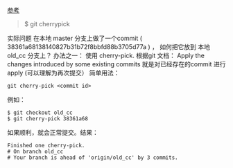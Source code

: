 
[参考](https://www.cnblogs.com/DreamDrive/p/4157421.html)

> $ git cherrypick 

实际问题 
在本地 master 分支上做了一个commit ( 38361a68138140827b31b72f8bbfd88b3705d77a ) ， 如何把它放到 本地 old_cc 分支上？ 
办法之一： 使用 cherry-pick.  根据git 文档：
Apply the changes introduced by some existing commits 
就是对已经存在的commit 进行apply (可以理解为再次提交）
简单用法：  

`git cherry-pick <commit id>`  

例如：  
```
$ git checkout old_cc
$ git cherry-pick 38361a68
```
如果顺利，就会正常提交。结果：
```
Finished one cherry-pick.
# On branch old_cc
# Your branch is ahead of 'origin/old_cc' by 3 commits.
```


